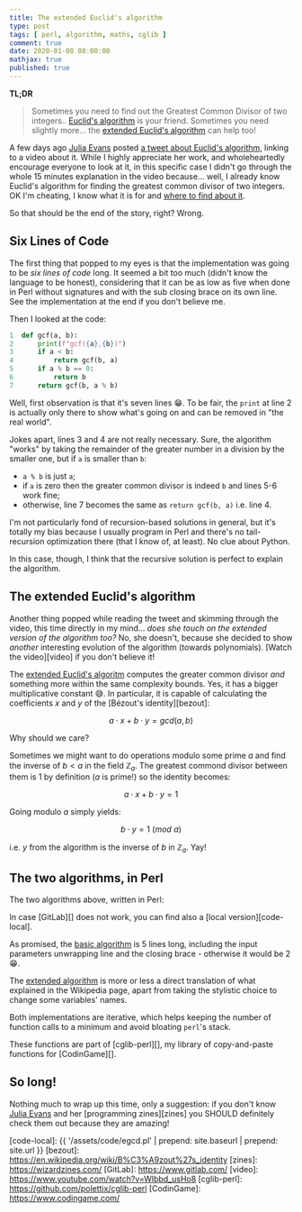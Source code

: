 ```yaml
---
title: The extended Euclid's algorithm
type: post
tags: [ perl, algorithm, maths, cglib ]
comment: true
date: 2020-01-08 08:00:00
mathjax: true
published: true
---
```


**TL;DR**

> Sometimes you need to find out the Greatest Common Divisor of two
> integers.. [Euclid's algorithm][euclid-wiki] is your friend. Sometimes you
> need slightly more... the [extended Euclid's algorithm][eeuclid-wiki] can
> help too!

A few days ago [Julia Evans][] posted [a tweet about Euclid's
algorithm][je-euclid-tweet], linking to a video about it. While I highly
appreciate her work, and wholeheartedly encourage everyone to look at it, in
this specific case I didn't go through the whole 15 minutes explanation in
the video because... well, I already know Euclid's algorithm for finding the
greatest common divisor of two integers. OK I'm cheating, I know what it is
for and [where to find about it][euclid-wiki].

So that should be the end of the story, right? Wrong.

## Six Lines of Code

The first thing that popped to my eyes is that the implementation was going
to be *six lines of code* long. It seemed a bit too much (didn't know the
language to be honest), considering that it can be as low as five when done
in Perl without signatures and with the sub closing brace on its own line.
See the implementation at the end if you don't believe me.

Then I looked at the code:

```python
1  def gcf(a, b):
2      print(f"gcf({a},{b})")
3      if a < b:
4          return gcf(b, a)
5      if a % b == 0:
6          return b
7      return gcf(b, a % b)
```

Well, first observation is that it's seven lines 😁. To be fair, the `print`
at line 2 is actually only there to show what's going on and can be removed
in "the real world".

Jokes apart, lines 3 and 4 are not really necessary. Sure, the algorithm
"works" by taking the remainder of the greater number in a division by the
smaller one, but if `a` is smaller than `b`:

- `a % b` is just `a`;
- if `a` is zero then the greater common divisor is indeed `b` and lines 5-6
  work fine;
- otherwise, line 7 becomes the same as `return gcf(b, a)` i.e. line 4.

I'm not particularly fond of recursion-based solutions in general, but it's
totally my bias because I usually program in Perl and there's no
tail-recursion optimization there (that I know of, at least). No clue about
Python.

In this case, though, I think that the recursive solution is perfect to
explain the algorithm.


## The extended Euclid's algorithm

Another thing popped while reading the tweet and skimming through the video,
this time directly in my mind... *does she touch on the extended version of
the algorithm too?* No, she doesn't, because she decided to show *another*
interesting evolution of the algorithm (towards polynomials). [Watch the
video][video] if you don't believe it!

The [extended Euclid's algoritm][eeuclid-wiki] computes the greater common
divisor *and* something more within the same complexity bounds. Yes, it has
a bigger multiplicative constant 😅. In particular, it is capable of
calculating the coefficients $x$ and $y$ of the [Bézout's identity][bezout]:

$$a \cdot x + b \cdot y = gcd(a, b)$$

Why should we care?

Sometimes we might want to do operations modulo some prime $a$ and find the
inverse of $b < a$ in the field $\mathbb{Z}_a$. The greatest commond divisor between
them is 1 by definition ($a$ is prime!) so the identity becomes:

$$a \cdot x + b \cdot y = 1$$

Going modulo $a$ simply yields:

$$b \cdot y = 1\ (mod\ a)$$

i.e. $y$ from the algorithm is the inverse of $b$ in $\mathbb{Z}_a$. Yay!

## The two algorithms, in Perl

The two algorithms above, written in Perl:

<script src="https://gitlab.com/polettix/notechs/snippets/1927534.js"></script>

In case [GitLab][] does not work, you can find also a [local
version][code-local].

As promised, the [basic algorithm][euclid-wiki] is 5 lines long, including
the input parameters unwrapping line and the closing brace - otherwise it
would be 2 😁.

The [extended algorithm][eeuclid-wiki] is more or less a direct translation
of what explained in the Wikipedia page, apart from taking the stylistic
choice to change some variables' names.

Both implementations are iterative, which helps keeping the number of
function calls to a minimum and avoid bloating `perl`'s stack.

These functions are part of [cglib-perl][], my library of copy-and-paste
functions for [CodinGame][].

## So long!

Nothing much to wrap up this time, only a suggestion: if you don't know
[Julia Evans][] and her [programming zines][zines] you SHOULD definitely
check them out because they are amazing!

[euclid-wiki]: https://en.wikipedia.org/wiki/Euclidean_algorithm
[eeuclid-wiki]: https://en.wikipedia.org/wiki/Extended_Euclidean_algorithm
[Julia Evans]: https://jvns.ca/
[je-euclid-tweet]: https://twitter.com/b0rk/status/1212490150254694400?s=20
[code-local]: {{ '/assets/code/egcd.pl' | prepend: site.baseurl | prepend: site.url }}
[bezout]: https://en.wikipedia.org/wiki/B%C3%A9zout%27s_identity
[zines]: https://wizardzines.com/
[GitLab]: https://www.gitlab.com/
[video]: https://www.youtube.com/watch?v=WIbbd_usHo8
[cglib-perl]: https://github.com/polettix/cglib-perl
[CodinGame]: https://www.codingame.com/
